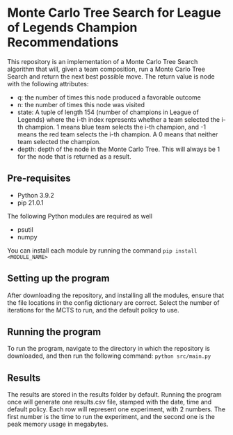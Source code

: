 # Monte Carlo Tree Search for League of Legends Champion Recommendations

This repository is an implementation of a Monte Carlo Tree Search algorithm that will, given a team composition, run a Monte Carlo Tree Search and return the next best possible move. The return value is node with the following attributes:

- q: the number of times this node produced a favorable outcome
- n: the number of times this node was visited
- state: A tuple of length 154 (number of champions in League of Legends) where the i-th index represents whether a team selected the i-th champion. 1 means blue team selects the i-th champion, and -1 means the red team selects the i-th champion. A 0 means that neither team selected the champion. 
- depth: depth of the node in the Monte Carlo Tree. This will always be 1 for the node that is returned as a result.



## Pre-requisites

- Python 3.9.2
- pip 21.0.1

The following Python modules are required as well

- psutil
- numpy

You can install each module by running the command ```pip install <MODULE_NAME>```

## Setting up the program 

After downloading the repository, and installing all the modules, ensure that the file locations in the config dictionary are correct. Select the number of iterations for the MCTS to run, and the default policy to use.

## Running the program

To run the program, navigate to the directory in which the repository is downloaded, and then run the following command: ```python src/main.py```

## Results

The results are stored in the results folder by default. Running the program once will generate one results.csv file, stamped with the date, time and default policy. Each row will represent one experiment, with 2 numbers. The first number is the time to run the experiment, and the second one is the peak memory usage in megabytes. 